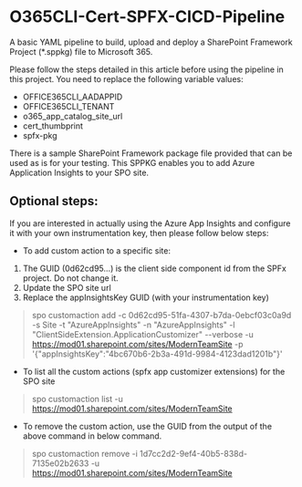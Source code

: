 # O365CLI-Cert-SPFX-CICD-Pipeline
A basic YAML pipeline to build, upload and deploy a SharePoint Framework Project (*.sppkg) file to Microsoft 365.

Please follow the steps detailed in this article before using the pipeline in this project. You need to replace the following variable values:
- OFFICE365CLI_AADAPPID
- OFFICE365CLI_TENANT
- o365_app_catalog_site_url
- cert_thumbprint
- spfx-pkg

There is a sample SharePoint Framework  package file provided that can be used as is for your testing. This SPPKG enables you to add Azure Application Insights to your SPO site.

## Optional steps:
If you are interested in actually using the Azure App Insights and configure it with your own instrumentation key, then please follow below steps:
- To add custom action to a specific site:
1. The GUID (0d62cd95...) is the client side component id from the SPFx project. Do not change it.
2. Update the SPO site url
3. Replace the appInsightsKey GUID (with your instrumentation key)

> spo customaction add -c 0d62cd95-51fa-4307-b7da-0ebcf03c0a9d -s Site -t "AzureAppInsights" -n "AzureAppInsights" -l "ClientSideExtension.ApplicationCustomizer" --verbose -u https://mod01.sharepoint.com/sites/ModernTeamSite -p '{"appInsightsKey":"4bc670b6-2b3a-491d-9984-4123dad1201b"}'
 
- To list all the custom actions (spfx app customizer extensions) for the SPO site
>spo customaction list -u https://mod01.sharepoint.com/sites/ModernTeamSite 

- To remove the custom action, use the GUID from the output of the above command in below command.
>spo customaction remove -i 1d7cc2d2-9ef4-40b5-838d-7135e02b2633 -u https://mod01.sharepoint.com/sites/ModernTeamSite
